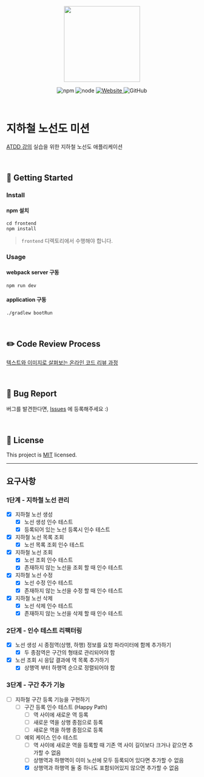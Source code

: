 <p align="center">
    <img width="200px;" src="https://raw.githubusercontent.com/woowacourse/atdd-subway-admin-frontend/master/images/main_logo.png"/>
</p>
<p align="center">
  <img alt="npm" src="https://img.shields.io/badge/npm-%3E%3D%205.5.0-blue">
  <img alt="node" src="https://img.shields.io/badge/node-%3E%3D%209.3.0-blue">
  <a href="https://edu.nextstep.camp/c/R89PYi5H" alt="nextstep atdd">
    <img alt="Website" src="https://img.shields.io/website?url=https%3A%2F%2Fedu.nextstep.camp%2Fc%2FR89PYi5H">
  </a>
  <img alt="GitHub" src="https://img.shields.io/github/license/next-step/atdd-subway-admin">
</p>

<br>

# 지하철 노선도 미션
[ATDD 강의](https://edu.nextstep.camp/c/R89PYi5H) 실습을 위한 지하철 노선도 애플리케이션

<br>

## 🚀 Getting Started

### Install
#### npm 설치
```
cd frontend
npm install
```
> `frontend` 디렉토리에서 수행해야 합니다.

### Usage
#### webpack server 구동
```
npm run dev
```
#### application 구동
```
./gradlew bootRun
```
<br>

## ✏️ Code Review Process
[텍스트와 이미지로 살펴보는 온라인 코드 리뷰 과정](https://github.com/next-step/nextstep-docs/tree/master/codereview)

<br>

## 🐞 Bug Report

버그를 발견한다면, [Issues](https://github.com/next-step/atdd-subway-admin/issues) 에 등록해주세요 :)

<br>

## 📝 License

This project is [MIT](https://github.com/next-step/atdd-subway-admin/blob/master/LICENSE.md) licensed.

***
## 요구사항
### 1단계 - 지하철 노선 관리
 - [x] 지하철 노선 생성
   - [x] 노선 생성 인수 테스트
   - [x] 등록되어 있는 노선 등록시 인수 테스트
 - [x] 지하철 노선 목록 조회
   - [x] 노선 목록 조회 인수 테스트
 - [x] 지하철 노선 조회
   - [x] 노선 조회 인수 테스트
   - [x] 존재하지 않는 노선을 조회 할 때 인수 테스트
 - [x] 지하철 노선 수정
   - [x] 노선 수정 인수 테스트
   - [x] 존재하지 않는 노선을 수정 할 때 인수 테스트
 - [x] 지하철 노선 삭제
   - [x] 노선 삭제 인수 테스트
   - [x] 존재하지 않는 노선을 삭제 할 때 인수 테스트

### 2단계 - 인수 테스트 리팩터링
- [x] 노선 생성 시 종점역(상행, 하행) 정보를 요청 파라미터에 함께 추가하기
  - [x] 두 종점역은 구간의 형태로 관리되어야 함
- [x] 노선 조회 시 응답 결과에 역 목록 추가하기
  - [x] 상행역 부터 하행역 순으로 정렬되어야 함

### 3단계 - 구간 추가 기능
- [ ] 지하철 구간 등록 기능을 구현하기
  - [ ] 구간 등록 인수 테스트 (Happy Path)
    - [ ] 역 사이에 새로운 역 등록
    - [ ] 새로운 역을 상행 종점으로 등록
    - [ ] 새로운 역을 하행 종점으로 등록
  - [ ] 예외 케이스 인수 테스트
    - [ ] 역 사이에 새로운 역을 등록할 때 기존 역 사이 길이보다 크거나 같으면 추가할 수 없음
    - [ ] 상행역과 하행역이 이미 노선에 모두 등록되어 있다면 추가할 수 없음
    - [x] 상행역과 하행역 둘 중 하나도 포함되어있지 않으면 추가할 수 없음